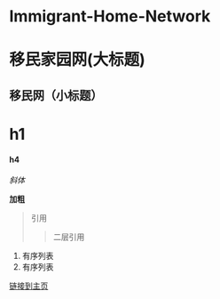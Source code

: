 # Immigrant-Home-Network

移民家园网(大标题)
====
移民网（小标题）
--
# h1 
#### h4

*斜体*

**加粗**
> 引用
>> 二层引用

1. 有序列表
2. 有序列表

[链接到主页](/homepage/index.html) 
